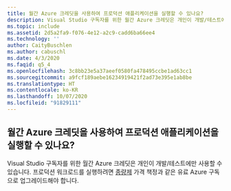 ```yaml
---
title: 월간 Azure 크레딧을 사용하여 프로덕션 애플리케이션을 실행할 수 있나요?
description: Visual Studio 구독자를 위한 월간 Azure 크레딧은 개인이 개발/테스트에만 사용할 수 있습니다. 프로덕션 워크로드를 실행하려면...
ms.topic: include
ms.assetid: 2d5a2fa9-f076-4e12-a2c9-cadd6ba66ee4
ms.technology: ''
author: CaityBuschlen
ms.author: cabuschl
ms.date: 4/3/2020
ms.faqid: q5_4
ms.openlocfilehash: 3c8bb23e5a37aeef0580fa478495ccbe1ad63cc1
ms.sourcegitcommit: a9fcf189aebe16234919421f2ad73e395e1ab8be
ms.translationtype: HT
ms.contentlocale: ko-KR
ms.lasthandoff: 10/07/2020
ms.locfileid: "91829111"
---
```

## <a name="can-i-use-my-monthly-azure-credits-to-run-production-applications"></a>월간 Azure 크레딧을 사용하여 프로덕션 애플리케이션을 실행할 수 있나요?

Visual Studio 구독자를 위한 월간 Azure 크레딧은 개인이 개발/테스트에만 사용할 수 있습니다. 프로덕션 워크로드를 실행하려면 [종량제](https://azure.microsoft.com/offers/ms-azr-0003p/) 가격 책정과 같은 유료 Azure 구독으로 업그레이드해야 합니다.
